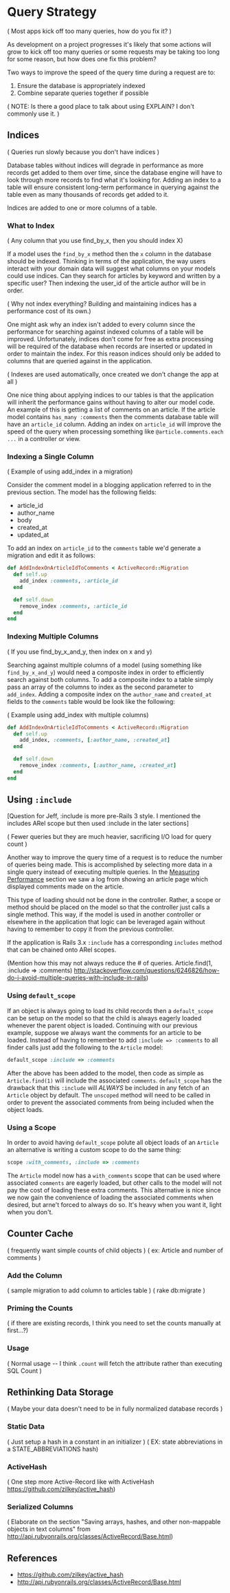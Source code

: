 # Query Strategy

( Most apps kick off too many queries, how do you fix it? )

As development on a project progresses it's likely that some actions will grow to kick off too many queries or some requests may be taking too long for some reason, but how does one fix this problem?

Two ways to improve the speed of the query time during a request are to:

1. Ensure the database is appropriately indexed
2. Combine separate queries together if possible

( NOTE: Is there a good place to talk about using EXPLAIN? I don't commonly use it. )

## Indices

( Queries run slowly because you don't have indices )

Database tables without indices will degrade in performance as more records get added to them over time, since the database engine will have to look through more records to find what it's looking for.  Adding an index to a table will ensure consistent long-term performance in querying against the table even as many thousands of records get added to it.

Indices are added to one or more columns of a table.

### What to Index

( Any column that you use find_by_x, then you should index X)

If a model uses the `find_by_x` method then the `x` column in the database should be indexed.  Thinking in terms of the application, the way users interact with your domain data will suggest what columns on your models could use indices.  Can they search for articles by keyword and written by a specific user?  Then indexing the user_id of the article author will be in order.

( Why not index everything? Building and maintaining indices has a performance cost of its own.)

One might ask why an index isn't added to every column since the performance for searching against indexed columns of a table will be improved.  Unfortunately, indices don't come for free as extra processing will be required of the database when records are inserted or updated in order to maintain the index.  For this reason indices should only be added to columns that are queried against in the application.

( Indexes are used automatically, once created we don't change the app at all )

One nice thing about applying indices to our tables is that the application will inherit the performance gains without having to alter our model code.  An example of this is getting a list of comments on an article.  If the article model contains `has_many :comments` then the comments database table will have an `article_id` column.  Adding an index on `article_id` will improve the speed of the query when processing something like `@article.comments.each ...` in a controller or view.

### Indexing a Single Column

( Example of using add_index in a migration)

Consider the comment model in a blogging application referred to in the previous section.  The model has the following fields:

* article_id
* author_name
* body
* created_at
* updated_at

To add an index on `article_id` to the `comments` table we'd generate a migration and edit it as follows:

```ruby
def AddIndexOnArticleIdToComments < ActiveRecord::Migration
  def self.up
    add_index :comments, :article_id
  end

  def self.down
    remove_index :comments, :article_id
  end
end
```

### Indexing Multiple Columns

( If you use find_by_x_and_y, then index on x and y)

Searching against multiple columns of a model (using something like `find_by_x_and_y`) would need a composite index in order to efficiently search against both columns.  To add a composite index to a table simply pass an array of the columns to index as the second parameter to `add_index`.  Adding a composite index on the `author_name` and `created_at` fields to the `comments` table would be look like the following:

( Example using add_index with multiple columns)

```ruby
def AddIndexOnArticleIdToComments < ActiveRecord::Migration
  def self.up
    add_index, :comments, [:author_name, :created_at]
  end

  def self.down
    remove_index :comments, [:author_name, :created_at]
  end
end
```

## Using `:include`

[Question for Jeff, :include is more pre-Rails 3 style.  I mentioned the includes ARel scope but then used :include in the later sections]

( Fewer queries but they are much heavier, sacrificing I/O load for query count )

Another way to improve the query time of a request is to reduce the number of queries being made.  This is accomplished by selecting more data in a single query instead of executing multiple queries.  In the [Measuring Performance](measuring) section we saw a log from showing an article page which displayed comments made on the article.

This type of loading should not be done in the controller.  Rather, a scope or method should be placed on the model so that the controller just calls a single method.  This way, if the model is used in another controller or elsewhere in the application that logic can be leveraged again without having to remember to copy it from the previous controller.

If the application is Rails 3.x `:include` has a corresponding `includes` method that can be chained onto ARel scopes.

(Mention how this may not always reduce the # of queries.  Article.find(1, :include => :comments) http://stackoverflow.com/questions/6246826/how-do-i-avoid-multiple-queries-with-include-in-rails)

### Using `default_scope`

If an object is always going to load its child records then a `default_scope` can be setup on the model so that the child is always eagerly loaded whenever the parent object is loaded.  Continuing with our previous example, suppose we always want the comments for an article to be loaded.  Instead of having to remember to add `:include => :comments` to all finder calls just add the following to the `Article` model:

```ruby
default_scope :include => :comments
```

After the above has been added to the model, then code as simple as `Article.find(1)` will include the associated `comments`.  `default_scope` has the drawback that this `:include` will *ALWAYS* be included in any fetch of an `Article` object by default.  The `unscoped` method will need to be called in order to prevent the associated comments from being included when the object loads.

### Using a Scope

In order to avoid having `default_scope` polute all object loads of an `Article` an alternative is writing a custom scope to do the same thing:

```ruby
scope :with_comments, :include => :comments
```

The `Article` model now has a `with_comments` scope that can be used where associated `comments` are eagerly loaded, but other calls to the model will not pay the cost of loading these extra comments.  This alternative is nice since we now gain the convenience of loading the associated comments when desired, but arne't forced to always do so.  It's heavy when you want it, light when you don't.

## Counter Cache

( frequently want simple counts of child objects )
( ex: Article and number of comments )

### Add the Column

( sample migration to add column to articles table )
( rake db:migrate )

### Priming the Counts

( if there are existing records, I think you need to set the counts manually at first...?)

### Usage

( Normal usage -- I think `.count` will fetch the attribute rather than executing SQL Count )

## Rethinking Data Storage

( Maybe your data doesn't need to be in fully normalized database records )

### Static Data

( Just setup a hash in a constant in an initializer )
( EX: state abbreviations in a STATE_ABBREVIATIONS hash)

### ActiveHash

( One step more Active-Record like with ActiveHash https://github.com/zilkey/active_hash)

### Serialized Columns

( Elaborate on the section "Saving arrays, hashes, and other non-mappable objects in text columns" from http://api.rubyonrails.org/classes/ActiveRecord/Base.html)

## References

* https://github.com/zilkey/active_hash
* http://api.rubyonrails.org/classes/ActiveRecord/Base.html
